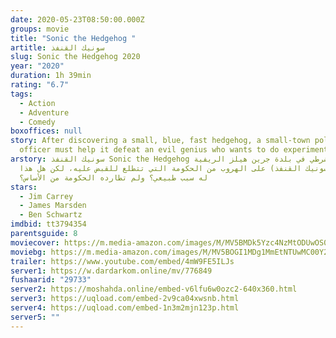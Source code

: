 ```yaml
---
date: 2020-05-23T08:50:00.000Z
groups: movie
title: "Sonic the Hedgehog "
artitle: سونيك القنفذ
slug: Sonic the Hedgehog 2020
year: "2020"
duration: 1h 39min
rating: "6.7"
tags:
  - Action
  - Adventure
  - Comedy
boxoffices: null
story: After discovering a small, blue, fast hedgehog, a small-town police
  officer must help it defeat an evil genius who wants to do experiments on it.
arstory: سونيك القنفذ Sonic the Hedgehog يقوم شرطي في بلدة جرين هيلز الريفية
  بمساعدة (سونيك القنفذ) على الهروب من الحكومة التي تتطلع للقبض عليه، لكن هل هذا
  له سبب طبيعي؟ ولم تطارده الحكومة من الأساس؟
stars:
  - Jim Carrey
  - James Marsden
  - Ben Schwartz
imdbid: tt3794354
parentsguide: 8
moviecover: https://m.media-amazon.com/images/M/MV5BMDk5Yzc4NzMtODUwOS00NTdhLTg2MjEtZTkzZjc0ZWE2MzAwXkEyXkFqcGdeQXVyMTA3MTA4Mzgw._V1_FMjpg_UX800_.jpg
moviebg: https://m.media-amazon.com/images/M/MV5BOGI1MDg1MmEtNTUwMC00Y2UzLTg3ZjYtMGFhYjZmNGQ5MTI4XkEyXkFqcGdeQXVyMDM2NDM2MQ@@._V1_SX1777_CR0,0,1777,744_AL_.jpg
trailer: https://www.youtube.com/embed/4mW9FE5ILJs
server1: https://w.dardarkom.online/mv/776849
fushaarid: "29733"
server2: https://moshahda.online/embed-v6lfu6w0ozc2-640x360.html
server3: https://uqload.com/embed-2v9ca04xwsnb.html
server4: https://uqload.com/embed-1n3m2mjn123p.html
server5: ""
---
```

